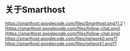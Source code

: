 # 关于Smarthost #

https://smarthost.googlecode.com/files/Smarthost.png?1.2
![https://smarthost.googlecode.com/files/follow-chat.png](https://smarthost.googlecode.com/files/follow-chat.png)
https://smarthost.googlecode.com/files/network0.png?1
https://smarthost.googlecode.com/files/network1.png?1